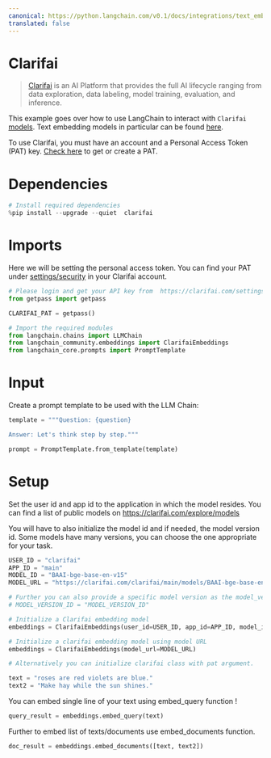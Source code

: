 ```yaml
---
canonical: https://python.langchain.com/v0.1/docs/integrations/text_embedding/clarifai
translated: false
---
```


# Clarifai

>[Clarifai](https://www.clarifai.com/) is an AI Platform that provides the full AI lifecycle ranging from data exploration, data labeling, model training, evaluation, and inference.

This example goes over how to use LangChain to interact with `Clarifai` [models](https://clarifai.com/explore/models). Text embedding models in particular can be found [here](https://clarifai.com/explore/models?page=1&perPage=24&filterData=%5B%7B%22field%22%3A%22model_type_id%22%2C%22value%22%3A%5B%22text-embedder%22%5D%7D%5D).

To use Clarifai, you must have an account and a Personal Access Token (PAT) key.
[Check here](https://clarifai.com/settings/security) to get or create a PAT.

# Dependencies

```python
# Install required dependencies
%pip install --upgrade --quiet  clarifai
```

# Imports

Here we will be setting the personal access token. You can find your PAT under [settings/security](https://clarifai.com/settings/security) in your Clarifai account.

```python
# Please login and get your API key from  https://clarifai.com/settings/security
from getpass import getpass

CLARIFAI_PAT = getpass()
```

```python
# Import the required modules
from langchain.chains import LLMChain
from langchain_community.embeddings import ClarifaiEmbeddings
from langchain_core.prompts import PromptTemplate
```

# Input

Create a prompt template to be used with the LLM Chain:

```python
template = """Question: {question}

Answer: Let's think step by step."""

prompt = PromptTemplate.from_template(template)
```

# Setup

Set the user id and app id to the application in which the model resides. You can find a list of public models on https://clarifai.com/explore/models

You will have to also initialize the model id and if needed, the model version id. Some models have many versions, you can choose the one appropriate for your task.

```python
USER_ID = "clarifai"
APP_ID = "main"
MODEL_ID = "BAAI-bge-base-en-v15"
MODEL_URL = "https://clarifai.com/clarifai/main/models/BAAI-bge-base-en-v15"

# Further you can also provide a specific model version as the model_version_id arg.
# MODEL_VERSION_ID = "MODEL_VERSION_ID"
```

```python
# Initialize a Clarifai embedding model
embeddings = ClarifaiEmbeddings(user_id=USER_ID, app_id=APP_ID, model_id=MODEL_ID)

# Initialize a clarifai embedding model using model URL
embeddings = ClarifaiEmbeddings(model_url=MODEL_URL)

# Alternatively you can initialize clarifai class with pat argument.
```

```python
text = "roses are red violets are blue."
text2 = "Make hay while the sun shines."
```

You can embed single line of your text using embed_query function !

```python
query_result = embeddings.embed_query(text)
```

Further to embed list of texts/documents use embed_documents function.

```python
doc_result = embeddings.embed_documents([text, text2])
```